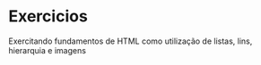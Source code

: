 # Exercicios
 Exercitando fundamentos de HTML como utilização de listas, lins, hierarquia e imagens
